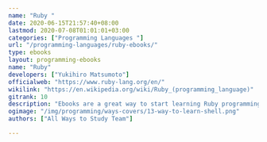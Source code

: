 ```yaml
---
name: "Ruby "
date: 2020-06-15T21:57:40+08:00
lastmod: 2020-07-08T01:01:01+03:00
categories: ["Programming Languages "]
url: "/programming-languages/ruby-ebooks/"
type: ebooks
layout: programming-ebooks
name: "Ruby"
developers: ["Yukihiro Matsumoto"]
officialweb: "https://www.ruby-lang.org/en/"
wikilink: "https://en.wikipedia.org/wiki/Ruby_(programming_language)"
gitrank: 10
description: "Ebooks are a great way to start learning Ruby programming, download and read your ebooks for Ruby on any device, free & paid versions are both available."
ogimage: "/img/programming/ways-covers/13-way-to-learn-shell.png"
authors: ["All Ways to Study Team"]

---
```


